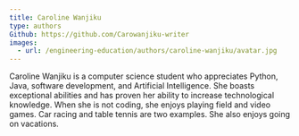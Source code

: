 ```yaml
---
title: Caroline Wanjiku
type: authors
Github: https://github.com/Carowanjiku-writer
images:
  - url: /engineering-education/authors/caroline-wanjiku/avatar.jpg 
---
```

Caroline Wanjiku is a computer science student who appreciates Python, Java, software development, and Artificial Intelligence. She boasts exceptional abilities and has proven her ability to increase technological knowledge. When she is not coding, she enjoys playing field and video games. Car racing and table tennis are two examples. She also enjoys going on vacations.